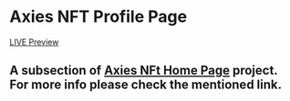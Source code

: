 # Axies NFT Profile Page

<a href="https://roozbehzhuleh.github.io/AxisNFTProfile/">LIVE Preview</a>

## A subsection of <a href="https://github.com/RoozbehZhuleh/AxisNFTHome">Axies NFt Home Page</a> project. For more info please check the mentioned link.

